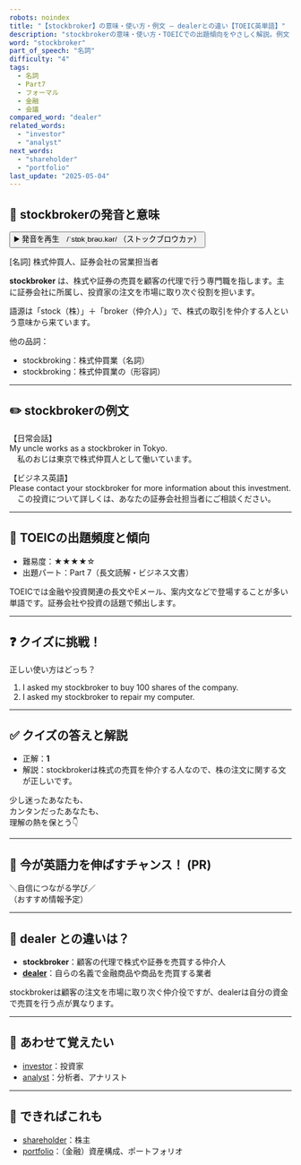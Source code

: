 ```yaml
---
robots: noindex
title: "【stockbroker】の意味・使い方・例文 ― dealerとの違い【TOEIC英単語】"
description: "stockbrokerの意味・使い方・TOEICでの出題傾向をやさしく解説。例文・クイズ付きでdealerとの違いもわかりやすく学べます。"
word: "stockbroker"
part_of_speech: "名詞"
difficulty: "4"
tags:
  - 名詞
  - Part7
  - フォーマル
  - 金融
  - 会議
compared_word: "dealer"
related_words:
  - "investor"
  - "analyst"
next_words:
  - "shareholder"
  - "portfolio"
last_update: "2025-05-04"
---
```


## 🔰 stockbrokerの発音と意味

<button class="play-audio" onclick="playTTS('stockbroker')">
  <span class="play-audio-main">
    ▶️ 発音を再生　/ˈstɒkˌbrəʊ.kər/
  </span>
  <span class="play-audio-sub">
    （ストックブロウカァ）
  </span>
</button>

[名詞] 株式仲買人、証券会社の営業担当者

**stockbroker** は、株式や証券の売買を顧客の代理で行う専門職を指します。主に証券会社に所属し、投資家の注文を市場に取り次ぐ役割を担います。

語源は「stock（株）」＋「broker（仲介人）」で、株式の取引を仲介する人という意味から来ています。

他の品詞：  
- stockbroking：株式仲買業（名詞）
- stockbroking：株式仲買業の（形容詞）

---

## ✏️ stockbrokerの例文

【日常会話】  
My uncle works as a stockbroker in Tokyo.  
　私のおじは東京で株式仲買人として働いています。

【ビジネス英語】  
Please contact your stockbroker for more information about this investment.  
　この投資について詳しくは、あなたの証券会社担当者にご相談ください。

---

## 🎯 TOEICの出題頻度と傾向

- 難易度：★★★★☆
- 出題パート：Part 7（長文読解・ビジネス文書）

TOEICでは金融や投資関連の長文やEメール、案内文などで登場することが多い単語です。証券会社や投資の話題で頻出します。

---

## ❓ クイズに挑戦！

正しい使い方はどっち？

1. I asked my stockbroker to buy 100 shares of the company.  
2. I asked my stockbroker to repair my computer.

---

## ✅ クイズの答えと解説

- 正解：**1**
- 解説：stockbrokerは株式の売買を仲介する人なので、株の注文に関する文が正しいです。

少し迷ったあなたも、  
カンタンだったあなたも、  
理解の熱を保とう👇️

---

## 🚀 今が英語力を伸ばすチャンス！ (PR)

<div class="info-center">
＼自信につながる学び／<br>  
（おすすめ情報予定）
</div>

---

## 🤔  dealer との違いは？

- **stockbroker**：顧客の代理で株式や証券を売買する仲介人
- **[dealer](/word/dealer/)**：自らの名義で金融商品や商品を売買する業者

stockbrokerは顧客の注文を市場に取り次ぐ仲介役ですが、dealerは自分の資金で売買を行う点が異なります。

---

## 🧩 あわせて覚えたい

- [investor](/word/investor/)：投資家
- [analyst](/word/analyst/)：分析者、アナリスト

---

## 📖 できればこれも

- [shareholder](/word/shareholder/)：株主
- [portfolio](/word/portfolio/)：（金融）資産構成、ポートフォリオ

<!-- cvid: aid46_bid18 -->
